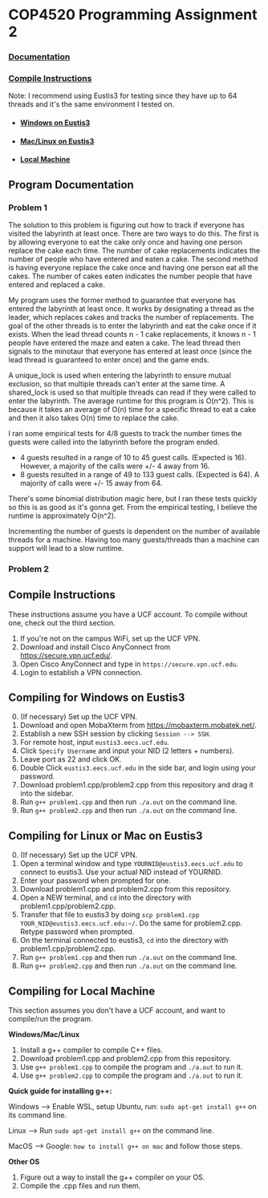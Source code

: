 # COP4520 Programming Assignment 2

### [Documentation](#Program-Documentation)

### [Compile Instructions](#Compile-Instructions)
Note: I recommend using Eustis3 for testing since they have up to 64 threads and it's the same environment I tested on.
- #### [Windows on Eustis3](#Compiling-for-Windows-on-Eustis3)
- #### [Mac/Linux on Eustis3](#Compiling-for-Linux-or-Mac-on-Eustis3)
- #### [Local Machine](#Compiling-for-Local-Machine)


## Program Documentation
### Problem 1
The solution to this problem is figuring out how to track if everyone has visited the labyrinth at least once.
There are two ways to do this. The first is by allowing everyone to eat the cake only once and having one person replace the cake each time.
The number of cake replacements indicates the number of people who have entered and eaten a cake.
The second method is having everyone replace the cake once and having one person eat all the cakes.
The number of cakes eaten indicates the number people that have entered and replaced a cake.

My program uses the former method to guarantee that everyone has entered the labyrinth at least once.
It works by designating a thread as the leader, which replaces cakes and tracks the number of replacements.
The goal of the other threads is to enter the labyrinth and eat the cake once if it exists.
When the lead thread counts n - 1 cake replacements, it knows n - 1 people have entered the maze and eaten a cake.
The lead thread then signals to the minotaur that everyone has entered at least once (since the lead thread is guaranteed to enter once) and the game ends.

A unique_lock is used when entering the labyrinth to ensure mutual exclusion, so that multiple threads can't enter at the same time.
A shared_lock is used so that multiple threads can read if they were called to enter the labyrinth.
The average runtime for this program is O(n^2).
This is because it takes an average of O(n) time for a specific thread to eat a cake and then it also takes O(n) time to replace the cake.

I ran some empirical tests for 4/8 guests to track the number times the guests were called into the labyrinth before the program ended.
- 4 guests resulted in a range of 10 to 45 guest calls. (Expected is 16). However, a majority of the calls were +/- 4 away from 16.
- 8 guests resulted in a range of 49 to 133 guest calls. (Expected is 64). A majority of calls were +/- 15 away from 64.

There's some binomial distribution magic here, but I ran these tests quickly so this is as good as it's gonna get.
From the empirical testing, I believe the runtime is approximately O(n^2).

Incrementing the number of guests is dependent on the number of available threads for a machine.
Having too many guests/threads than a machine can support will lead to a slow runtime.

### Problem 2


## Compile Instructions
These instructions assume you have a UCF account. To compile without one, check out the third section.

1. If you're not on the campus WiFi, set up the UCF VPN.
2. Download and install Cisco AnyConnect from https://secure.vpn.ucf.edu/.
3. Open Cisco AnyConnect and type in `https://secure.vpn.ucf.edu`.
4. Login to establish a VPN connection.


## Compiling for Windows on Eustis3

0. (If necessary) Set up the UCF VPN.
1. Download and open MobaXterm from https://mobaxterm.mobatek.net/.
2. Establish a new SSH session by clicking `Session --> SSH`.
3. For remote host, input `eustis3.eecs.ucf.edu`.
4. Click `Specify Username` and input your NID (2 letters + numbers).
5. Leave port as 22 and click OK.
6. Double Click `eustis3.eecs.ucf.edu` in the side bar, and login using your password.
7. Download problem1.cpp/problem2.cpp from this repository and drag it into the sidebar.
8. Run `g++ problem1.cpp` and then run `./a.out` on the command line.
9. Run `g++ problem2.cpp` and then run `./a.out` on the command line.



## Compiling for Linux or Mac on Eustis3

0. (If necessary) Set up the UCF VPN.
1. Open a terminal window and type `YOURNID@eustis3.eecs.ucf.edu` to connect to eustis3. Use your actual NID instead of YOURNID.
2. Enter your password when prompted for one.
3. Download problem1.cpp and problem2.cpp from this repository.
4. Open a NEW terminal, and `cd` into the directory with problem1.cpp/problem2.cpp.
5. Transfer that file to eustis3 by doing `scp problem1.cpp YOUR_NID@eustis3.eecs.ucf.edu:~/`. Do the same for problem2.cpp. Retype password when prompted.
6. On the terminal connected to eustis3, `cd` into the directory with problem1.cpp/problem2.cpp.
7. Run `g++ problem1.cpp` and then run `./a.out` on the command line.
8. Run `g++ problem2.cpp` and then run `./a.out` on the command line.


## Compiling for Local Machine
This section assumes you don't have a UCF account, and want to compile/run the program.

**Windows/Mac/Linux**
1. Install a g++ compiler to compile C++ files.
2. Download problem1.cpp and problem2.cpp from this repository.
3. Use `g++ problem1.cpp` to compile the program and `./a.out` to run it.
4. Use `g++ problem2.cpp` to compile the program and `./a.out` to run it.

**Quick guide for installing g++:**

Windows --> Enable WSL, setup Ubuntu, run: `sudo apt-get install g++` on its command line.

Linux --> Run `sudo apt-get install g++` on the command line.

MacOS --> Google: `how to install g++ on mac` and follow those steps.


**Other OS**
1. Figure out a way to install the g++ compiler on your OS.
2. Compile the .cpp files and run them.
